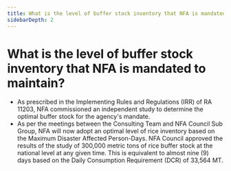 ```yaml
---
title: What is the level of buffer stock inventory that NFA is mandated to maintain?
sidebarDepth: 2
---
```


# What is the level of buffer stock inventory that NFA is mandated to maintain?


 - As prescribed in the Implementing Rules and Regulations (IRR) of RA 11203, NFA commissioned an independent study to determine the optimal buffer stock for the agency's mandate.  
 - As per the meetings between the Consulting Team and NFA Council Sub Group, NFA will now adopt an optimal level of rice inventory based on the Maximum Disaster Affected Person-Days. NFA Council approved the results of the study of 300,000 metric tons of rice buffer stock at the national level at any given time. This is equivalent to almost nine (9) days based on the Daily Consumption Requirement (DCR) of 33,564 MT.
